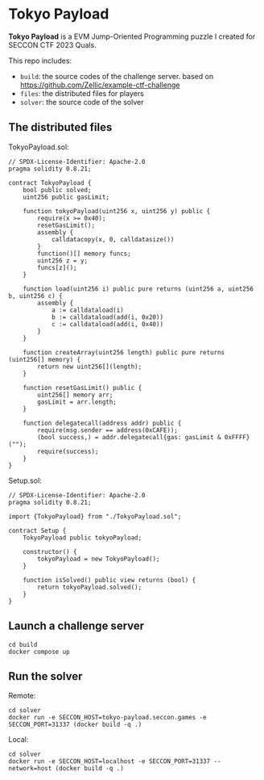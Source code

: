 # Tokyo Payload

**Tokyo Payload** is a EVM Jump-Oriented Programming puzzle I created for SECCON CTF 2023 Quals.

This repo includes:
- `build`: the source codes of the challenge server. based on https://github.com/Zellic/example-ctf-challenge
- `files`: the distributed files for players
- `solver`: the source code of the solver

## The distributed files

TokyoPayload.sol:
```solidity
// SPDX-License-Identifier: Apache-2.0
pragma solidity 0.8.21;

contract TokyoPayload {
    bool public solved;
    uint256 public gasLimit;

    function tokyoPayload(uint256 x, uint256 y) public {
        require(x >= 0x40);
        resetGasLimit();
        assembly {
            calldatacopy(x, 0, calldatasize())
        }
        function()[] memory funcs;
        uint256 z = y;
        funcs[z]();
    }

    function load(uint256 i) public pure returns (uint256 a, uint256 b, uint256 c) {
        assembly {
            a := calldataload(i)
            b := calldataload(add(i, 0x20))
            c := calldataload(add(i, 0x40))
        }
    }

    function createArray(uint256 length) public pure returns (uint256[] memory) {
        return new uint256[](length);
    }

    function resetGasLimit() public {
        uint256[] memory arr;
        gasLimit = arr.length;
    }

    function delegatecall(address addr) public {
        require(msg.sender == address(0xCAFE));
        (bool success,) = addr.delegatecall{gas: gasLimit & 0xFFFF}("");
        require(success);
    }
}
```

Setup.sol:
```solidity
// SPDX-License-Identifier: Apache-2.0
pragma solidity 0.8.21;

import {TokyoPayload} from "./TokyoPayload.sol";

contract Setup {
    TokyoPayload public tokyoPayload;

    constructor() {
        tokyoPayload = new TokyoPayload();
    }

    function isSolved() public view returns (bool) {
        return tokyoPayload.solved();
    }
}
```

## Launch a challenge server

```
cd build
docker compose up
```

## Run the solver

Remote:
```
cd solver
docker run -e SECCON_HOST=tokyo-payload.seccon.games -e SECCON_PORT=31337 (docker build -q .)
```

Local:
```
cd solver
docker run -e SECCON_HOST=localhost -e SECCON_PORT=31337 --network=host (docker build -q .)
```
